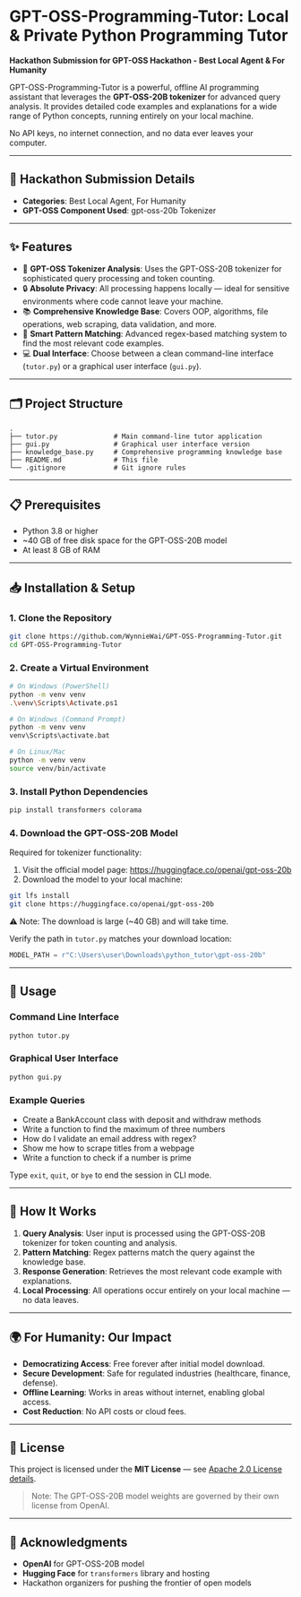 # GPT-OSS-Programming-Tutor: Local & Private Python Programming Tutor  

**Hackathon Submission for GPT-OSS Hackathon - Best Local Agent & For Humanity**  

GPT-OSS-Programming-Tutor is a powerful, offline AI programming assistant that leverages the **GPT-OSS-20B tokenizer** for advanced query analysis. It provides detailed code examples and explanations for a wide range of Python concepts, running entirely on your local machine.  

No API keys, no internet connection, and no data ever leaves your computer.  

---

## 🚀 Hackathon Submission Details
- **Categories**: Best Local Agent, For Humanity  
- **GPT-OSS Component Used**: gpt-oss-20b Tokenizer  

---

## ✨ Features
- 🧠 **GPT-OSS Tokenizer Analysis**: Uses the GPT-OSS-20B tokenizer for sophisticated query processing and token counting.  
- 🔒 **Absolute Privacy**: All processing happens locally — ideal for sensitive environments where code cannot leave your machine.  
- 📚 **Comprehensive Knowledge Base**: Covers OOP, algorithms, file operations, web scraping, data validation, and more.  
- 🎯 **Smart Pattern Matching**: Advanced regex-based matching system to find the most relevant code examples.  
- 💻 **Dual Interface**: Choose between a clean command-line interface (`tutor.py`) or a graphical user interface (`gui.py`).  

---

## 🗂️ Project Structure
```
.
├── tutor.py              # Main command-line tutor application
├── gui.py                # Graphical user interface version
├── knowledge_base.py     # Comprehensive programming knowledge base
├── README.md             # This file
└── .gitignore            # Git ignore rules
```

---

## 📋 Prerequisites
- Python 3.8 or higher  
- ~40 GB of free disk space for the GPT-OSS-20B model  
- At least 8 GB of RAM  

---

## 📥 Installation & Setup

### 1. Clone the Repository
```bash
git clone https://github.com/WynnieWai/GPT-OSS-Programming-Tutor.git
cd GPT-OSS-Programming-Tutor
```

### 2. Create a Virtual Environment
```bash
# On Windows (PowerShell)
python -m venv venv
.\venv\Scripts\Activate.ps1

# On Windows (Command Prompt)
python -m venv venv
venv\Scripts\activate.bat

# On Linux/Mac
python -m venv venv
source venv/bin/activate
```

### 3. Install Python Dependencies
```bash
pip install transformers colorama
```

### 4. Download the GPT-OSS-20B Model
Required for tokenizer functionality:  
1. Visit the official model page: https://huggingface.co/openai/gpt-oss-20b  
2. Download the model to your local machine:
```bash
git lfs install
git clone https://huggingface.co/openai/gpt-oss-20b
```
⚠️ Note: The download is large (~40 GB) and will take time.  

Verify the path in `tutor.py` matches your download location:  
```python
MODEL_PATH = r"C:\Users\user\Downloads\python_tutor\gpt-oss-20b"
```

---

## 🚀 Usage

### Command Line Interface 
```bash
python tutor.py
```

### Graphical User Interface
```bash
python gui.py
```

### Example Queries
- Create a BankAccount class with deposit and withdraw methods  
- Write a function to find the maximum of three numbers  
- How do I validate an email address with regex?  
- Show me how to scrape titles from a webpage  
- Write a function to check if a number is prime  

Type `exit`, `quit`, or `bye` to end the session in CLI mode.  

---

## 🔧 How It Works
1. **Query Analysis**: User input is processed using the GPT-OSS-20B tokenizer for token counting and analysis.  
2. **Pattern Matching**: Regex patterns match the query against the knowledge base.  
3. **Response Generation**: Retrieves the most relevant code example with explanations.  
4. **Local Processing**: All operations occur entirely on your local machine — no data leaves.  

---

## 🌍 For Humanity: Our Impact
- **Democratizing Access**: Free forever after initial model download.  
- **Secure Development**: Safe for regulated industries (healthcare, finance, defense).  
- **Offline Learning**: Works in areas without internet, enabling global access.  
- **Cost Reduction**: No API costs or cloud fees.  

---

## 📜 License
This project is licensed under the **MIT License** — see [Apache 2.0 License details](https://choosealicense.com/licenses/apache-2.0/).  
> Note: The GPT-OSS-20B model weights are governed by their own license from OpenAI.  

---

## 🙏 Acknowledgments
- **OpenAI** for GPT-OSS-20B model  
- **Hugging Face** for `transformers` library and hosting  
- Hackathon organizers for pushing the frontier of open models  
